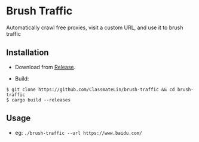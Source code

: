 # Brush Traffic


Automatically crawl free proxies, visit a custom URL, and use it to brush traffic


## Installation


- Download from [Release](https://github.com/ClassmateLin/brush-traffic/releases).

- Build:

```
$ git clone https://github.com/ClassmateLin/brush-traffic && cd brush-traffic
$ cargo build --releases
```


## Usage

- eg:
`./brush-traffic --url https://www.baidu.com/`
